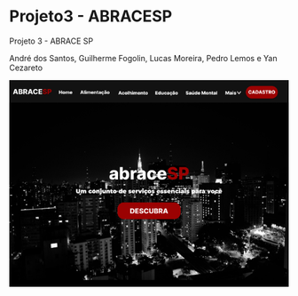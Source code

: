 # Projeto3 - ABRACESP
Projeto 3 - ABRACE SP

André dos Santos, Guilherme Fogolin, Lucas Moreira, Pedro Lemos e Yan Cezareto

![Logo Inicial do site do ABRACESP](abrace.png)
